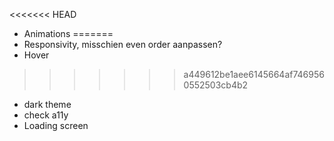 <<<<<<< HEAD
* Animations
=======
* Responsivity, misschien even order aanpassen?
* Hover
>>>>>>> a449612be1aee6145664af7469560552503cb4b2
* dark theme
* check a11y
* Loading screen